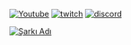 
[![Youtube](https://cdn-icons-png.flaticon.com/256/1384/1384060.png)](https://www.youtube.com/channel/UCO7zkmL72QYNqj-cLEKQllg)
[![twitch](https://icons-for-free.com/iconfiles/png/512/gamer+hexagon+media+social+social+media+twitch+icon-1320192608079005176.png)](https://www.twitch.tv/pixelofficer)
[![discord](https://cdn-icons-png.flaticon.com/512/4945/4945973.png)](https://discord.com/channels/@me/716389461210038382)

[![Şarkı Adı](https://img.youtube.com/vi/VIDEO_ID_HERE/0.jpg)](https://www.youtube.com/watch?v=t9RYxv_k_ZU&list=RDt9RYxv_k_ZU&start_radio=1)
